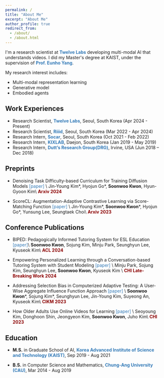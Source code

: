 ```yaml
---
permalink: /
title: "About Me"
excerpt: "About Me"
author_profile: true
redirect_from:
  - /about/
  - /about.html
---
```


I'm a research scientist at <a href="https://www.twelvelabs.io/" style="color: #337ab7; text-decoration:none">**Twelve Labs**</a> developing multi-modal AI that understands videos.
I did my Master's degree at KAIST, under the supervision of <a href="https://mli.kaist.ac.kr/" style="color: #337ab7; text-decoration: none;">**Prof. Eunho Yang**</a>.

My research interest includes:

- Multi-modal representation learning
- Generative model
- Embodied agents
  

## Work Experiences
- Research Scientist, <a href="https://www.twelvelabs.io/" style="color: #337ab7; text-decoration: none;">**Twelve Labs**</a>, Seoul, South Korea (Apr 2024 - Present)
- Research Scientist, <a href="https://riiid.com/" style="color: #337ab7; text-decoration: none;">**Riiid**</a>, Seoul, South Korea (Mar 2022 - Apr 2024)
- Research Intern, <a href="https://www.socar.kr/" style="color: #337ab7; text-decoration: none;">**Socar**</a>, Seoul, South Korea (Oct 2021 - Feb 2022)
- Research Intern, <a href="https://www.kixlab.org/" style="color: #337ab7; text-decoration: none;">**KIXLAB**</a>, Daejon, South Korea (Jan 2019 - May 2019)
- Research Intern, <a href="https://duttgroup.ics.uci.edu/" style="color: #337ab7; text-decoration: none;">**Dutt’s Research Group(DRG)**</a>, Irvine, USA (Jun 2018 – Dec 2018)

## Preprints
- Denoising Task Difficulty-based Curriculum for Training Diffusion Models
<a href="https://arxiv.org/abs/2403.10348" style="color: #337ab7; text-decoration: none;">[paper]</a> \\
Jin-Young Kim\*, Hyojun Go\*, <b>Soonwoo Kwon</b>, Hyun-Gyoon Kim\\
<span style="color:darkred">**Arxiv 2024**</span>

- ScoreCL: Augmentation-Adaptive Contrastive Learning via Score-Matching Function 
<a href="https://arxiv.org/abs/2306.04175" style="color: #337ab7; text-decoration: none;">[paper]</a> \\
Jin-Young Kim\*, <b>Soonwoo Kwon</b>\*, Hyojun Go\*, Yunsung Lee, Seungtaek Choi\\
<span style="color:darkred">**Arxiv 2023**</span>

## Conference Publications
- BIPED: Pedagogically Informed Tutoring System for ESL Education
<a href="https://arxiv.org/pdf/2406.03486" style="color: #337ab7; text-decoration: none;">[paper]</a>\\
<b>Soonwoo Kwon</b>, Sojung Kim, Minju Park, Seunghyun Lee, Kyuseok Kim\\
<span style="color:darkred">**ACL 2024**</span>

- Empowering Personalized Learning through a Conversation-based Tutoring System with Student Modeling 
<a href="https://dl.acm.org/doi/full/10.1145/3613905.3651122" style="color: #337ab7; text-decoration: none;">[paper]</a> \\
Minju Park, Sojung Kim, Seunghyun Lee, <b>Soonwoo Kwon</b>, Kyuseok Kim \\
<span style="color:darkred">**CHI Late-Breaking Work 2024**</span>

- Addressing Selection Bias in Computerized Adaptive Testing: A User-Wise Aggregate Influence Function Approach
<a href="https://arxiv.org/pdf/2308.11912" style="color: #337ab7; text-decoration: none;">[paper]</a> \\
<b>Soonwoo Kwon</b>\*, Sojung Kim\*, Seunghyun Lee, Jin-Young Kim, Suyeong An, Kyuseok Kim\\
<span style="color:darkred">**CIKM 2023**</span>

- How Older Adults Use Online Videos for Learning 
<a href="https://dl.acm.org/doi/abs/10.1145/3544548.3580671" style="color: #337ab7; text-decoration: none;">[paper]</a> \\
Seoyoung Kim, Donghoon Shin, Jeongyeon Kim, <b>Soonwoo Kwon</b>, Juho Kim\\
<span style="color:darkred">**CHI 2023**</span>

## Education  
- **M.S.** in Graduate School of AI, <a href="https://www.kaist.ac.kr/en/" style="color: #337ab7; text-decoration: none;">**Korea Advanced Institute of Science and Technology (KAIST)**</a>, Sep 2019 - Aug 2021

- **B.S.** in Computer Science and Mathematics, <a href="https://neweng.cau.ac.kr/index.do" style="color: #337ab7; text-decoration: none;">**Chung-Ang University (CAU)**</a>, Mar 2014 - Aug 2019
